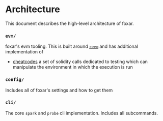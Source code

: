 # Architecture

This document describes the high-level architecture of foxar.

### `evm/`

foxar's evm tooling. This is built around [`revm`](https://github.com/bluealloy/revm) and has additional
implementation of

-   [cheatcodes](./cheatcodes.md) a set of solidity calls dedicated to testing which can manipulate the environment in
    which the execution is run

### `config/`

Includes all of foxar's settings and how to get them

### `cli/`

The core `spark` and `probe` cli implementation. Includes all subcommands.
